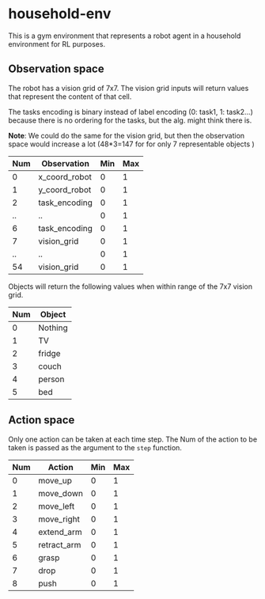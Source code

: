 # household-env

This is a gym environment that represents a robot agent in a household environment for RL purposes.

## Observation space

The robot has a vision grid of 7x7. The vision grid inputs will return values that represent the content of that cell. 

The tasks encoding is binary instead of label encoding (0: task1, 1: task2...) because there is no ordering for the
 tasks, but the alg. might think there is.
 
 **Note**: We could do the same for the vision grid, but then the observation space would increase a lot (48*3=147 for
  for only 7 representable objects )

Num   | Observation                |  Min   |  Max
------|----------------------------|--------|-------
0     | x_coord_robot              |  0     |  1
1     | y_coord_robot              |  0     |  1
2     | task_encoding              |  0     |  1
..    | ..                         |  0     |  1
6     | task_encoding              |  0     |  1
7     | vision_grid                |  0     |  1
..    | ..                         |  0     |  1
54    | vision_grid                |  0     |  1

Objects will return the following values when within range of the 7x7 vision grid.

Num   | Object
------|---------------
0     | Nothing
1     | TV
2     | fridge
3     | couch
4     | person
5     | bed

## Action space

Only one action can be taken at each time step. The Num of the action to be taken is passed as the argument to the
 `step` function.

Num   | Action                     |  Min   |  Max
------|----------------------------|--------|-------
0     | move_up                    |  0     |  1
1     | move_down                  |  0     |  1
2     | move_left                  |  0     |  1
3     | move_right                 |  0     |  1
4     | extend_arm                 |  0     |  1
5     | retract_arm                |  0     |  1
6     | grasp                      |  0     |  1
7     | drop                       |  0     |  1
8     | push                       |  0     |  1
